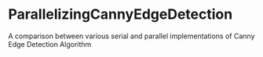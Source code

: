 # ParallelizingCannyEdgeDetection
A comparison between various serial and parallel implementations of Canny Edge Detection Algorithm

